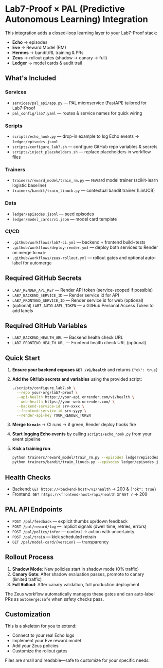# Lab7-Proof × PAL (Predictive Autonomous Learning) Integration

This integration adds a closed-loop learning layer to your Lab7-Proof stack:

- **Echo** → episodes
- **Eve** → Reward Model (RM)  
- **Hermes** → bandit/RL training & PRs
- **Zeus** → rollout gates (shadow → canary → full)
- **Ledger** → model cards & audit trail

## What's Included

### Services
- `services/pal_api/app.py` — PAL microservice (FastAPI) tailored for Lab7-Proof
- `pal_config/lab7.yaml` — routes & service names for quick wiring

### Scripts
- `scripts/echo_hook.py` — drop-in example to log Echo events → `ledger/episodes.jsonl`
- `scripts/configure_lab7.sh` — configure GitHub repo variables & secrets
- `scripts/inject_placeholders.sh` — replace placeholders in workflow files

### Trainers
- `trainers/reward_model/train_rm.py` — reward model trainer (scikit-learn logistic baseline)
- `trainers/bandit/train_linucb.py` — contextual bandit trainer (LinUCB)

### Data
- `ledger/episodes.jsonl` — seed episodes
- `ledger/model_cards/v1.json` — model card template

### CI/CD
- `.github/workflows/lab7-ci.yml` — backend + frontend build+tests
- `.github/workflows/deploy-render.yml` — deploy both services to Render on merge to `main`
- `.github/workflows/zeus-rollout.yml` — rollout gates and optional auto-label for automerge

## Required GitHub Secrets

- `LAB7_RENDER_API_KEY` — Render API token (service-scoped if possible)
- `LAB7_BACKEND_SERVICE_ID` — Render service id for API
- `LAB7_FRONTEND_SERVICE_ID` — Render service id for web (optional)
- (optional) `LAB7_AUTOLABEL_TOKEN` — a GitHub Personal Access Token to add labels

## Required GitHub Variables

- `LAB7_BACKEND_HEALTH_URL` — Backend health check URL
- `LAB7_FRONTEND_HEALTH_URL` — Frontend health check URL (optional)

## Quick Start

1. **Ensure your backend exposes `GET /v1/health`** and returns `{"ok": true}`

2. **Add the GitHub secrets and variables** using the provided script:
   ```bash
   ./scripts/configure_lab7.sh \
     --repo your-org/lab7-proof \
     --api-health https://your-api.onrender.com/v1/health \
     --web-health https://your-web.onrender.com/ \
     --backend-service-id srv-xxxx \
     --frontend-service-id srv-yyyy \
     --render-api-key YOUR_RENDER_TOKEN
   ```

3. **Merge to `main`** → CI runs → if green, Render deploy hooks fire

4. **Start logging Echo events** by calling `scripts/echo_hook.py` from your event pipeline

5. **Kick a training run**:
   ```bash
   python trainers/reward_model/train_rm.py --episodes ledger/episodes.jsonl --out ledger/reward_models/rm_v1.pkl
   python trainers/bandit/train_linucb.py --episodes ledger/episodes.jsonl --rm ledger/reward_models/rm_v1.pkl --out ledger/policies/linucb_v1.json
   ```

## Health Checks

- Backend: `GET https://<backend-host>/v1/health` → 200 & `{"ok": true}`
- Frontend: `GET https://<frontend-host>/api/health` or `GET /` → 200

## PAL API Endpoints

- `POST /pal/feedback` — explicit thumbs up/down feedback
- `POST /pal/reward/log` — implicit signals (dwell time, retries, errors)
- `POST /pal/policy/infer` — context → action with uncertainty
- `POST /pal/train` — kick scheduled retrain
- `GET /pal/model-card/{version}` — transparency

## Rollout Process

1. **Shadow Mode**: New policies start in shadow mode (0% traffic)
2. **Canary Gate**: After shadow evaluation passes, promote to canary (limited traffic)
3. **Full Rollout**: After canary validation, full production deployment

The Zeus workflow automatically manages these gates and can auto-label PRs as `automerge:safe` when safety checks pass.

## Customization

This is a skeleton for you to extend:
- Connect to your real Echo logs
- Implement your Eve reward model
- Add your Zeus policies
- Customize the rollout gates

Files are small and readable—safe to customize for your specific needs.

